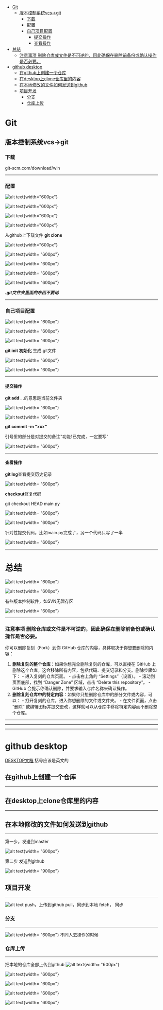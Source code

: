 <!-- @import "[TOC]" {cmd="toc" depthFrom=1 depthTo=6 orderedList=false} -->

<!-- code_chunk_output -->

- [Git](#git)
  - [版本控制系统vcs->git](#版本控制系统vcs-git)
    - [下载](#下载)
    - [配置](#配置)
    - [自己项目配置](#自己项目配置)
      - [提交操作](#提交操作)
      - [查看操作](#查看操作)
- [总结](#总结)
    - [注意事项 删除仓库或文件是不可逆的，因此确保在删除前备份或确认操作是否必要。](#注意事项-删除仓库或文件是不可逆的因此确保在删除前备份或确认操作是否必要)
- [github desktop](#github-desktop)
  - [在github上创建一个仓库](#在github上创建一个仓库)
  - [在desktop上clone仓库里的内容](#在desktop上clone仓库里的内容)
  - [在本地修改的文件如何发送到github](#在本地修改的文件如何发送到github)
  - [项目开发](#项目开发)
    - [分支](#分支)
    - [仓库上传](#仓库上传)

<!-- /code_chunk_output -->

# Git
## 版本控制系统vcs->git
### 下载
git-scm.com/download/win

---
### 配置
![alt text](./image/image.png){width="600px"}

![alt text](./image/image-1.png){width="600px"}

![alt text](./image/image-2.png){width="600px"}

![alt text](./image/image-3.png){width="600px"}

从github上下载文件 **git clone** 

![alt text](./image/image-4.png){width="600px"}

![alt text](./image/image-5.png){width= "600px"} 

![alt text](./image/image-6.png){width= "600px"} 

![alt text](./image/image-7.png){width= "600px"} 

![alt text](./image/image-23.png){width= "600px"} 

***.git文件夹里面的东西不要动***

---
### 自己项目配置
![alt text](./image/image-8.png){width= "600px"} 

 ![alt text](./image/image-9.png){width= "600px"} 

 ![alt text](./image/image-10.png){width= "600px"} 

 **git init 初始化**   生成.git文件

 ![alt text](./image/image-11.png){width= "600px"} 

 ![alt text](./image/image-12.png){width= "600px"} 

 ---
#### 提交操作
**git add .** .的意思是当前文件夹 

![alt text](./image/image-13.png){width= "600px"} 

![alt text](./image/image-14.png){width= "600px"} 

**git commit -m "xxx"**

引号里的部分是对提交的备注"功能1已完成，一定要写"

![alt text](./image/image-15.png){width= "600px"} 

---
#### 查看操作
**git log**查看提交历史记录

![alt text](./image/image-16.png){width= "600px"} 

**checkout**修复代码

git checkout HEAD main.py

![alt text](./image/image-17.png){width= "600px"} 

![alt text](./image/image-18.png){width= "600px"} 

针对性提交代码，比如main.py完成了，另一个代码只写了一半

![alt text](./image/image-19.png){width= "600px"} 

---
# 总结
![alt text](./image/image-20.png){width= "600px"} 

![alt text](./image/image-21.png){width= "600px"} 

有些版本控制软件，如SVN无暂存区

![alt text](./image/image-22.png){width= "600px"} 

---
### 注意事项 删除仓库或文件是不可逆的，因此确保在删除前备份或确认操作是否必要。
你可以删除复刻（Fork）到你 GitHub 仓库的内容，具体取决于你想要删除的内容：
 1. **删除复刻的整个仓库**：如果你想完全删除复刻的仓库，可以直接在 GitHub 上删除这个仓库。这会移除所有内容，包括代码、提交记录和分支。删除步骤如下： - 进入复刻的仓库页面。 - 点击右上角的 “Settings”（设置）。 - 滚动到页面底部，找到 “Danger Zone” 区域，点击 “Delete this repository”。 - GitHub 会提示你确认删除，并要求输入仓库名称来确认操作。 
2. **删除复刻仓库中的特定内容**：如果你只想删除仓库中的部分文件或内容，可以： - 打开复刻的仓库，进入你想删除的文件或文件夹。 - 在文件页面，点击 “删除” 或编辑图标并提交更改，这样就可以从仓库中移除特定内容而不删除整个仓库。 

---
***
---
# github desktop
[DESKTOP文档](https://docs.github.com/zh/desktop/adding-and-cloning-repositories/adding-a-repository-from-your-local-computer-to-github-desktop),括号应该是英文的
## 在github上创建一个仓库
---
## 在desktop上clone仓库里的内容
---
## 在本地修改的文件如何发送到github
---
第一步，发送到master

![alt text](./image/image-24.png){width= "600px"} 

第二步  发送到github

![alt text](./image/image-25.png){width= "900px"}
## 项目开发
---
![alt text](./image/image-26.png)
push，上传到github
pull，同步到本地
fetch， 同步
### 分支
---
![alt text](./image/image-27.png){width= "600px"} 
不同人去操作的时候
### 仓库上传

---
把本地的仓库全部上传到github
![alt text](./image/image-28.png){width= "600px"} 

![alt text](./image/image-29.png){width= "600px"} 

![alt text](./image/image-30.png){width= "600px"} 

![alt text](./image/image-31.png){width= "600px"} 

![alt text](./image/image-32.png){width= "600px"} 

